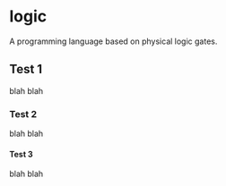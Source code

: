 # logic
A programming language based on physical logic gates.

## Test 1
blah blah

### Test 2
blah blah

#### Test 3
blah blah